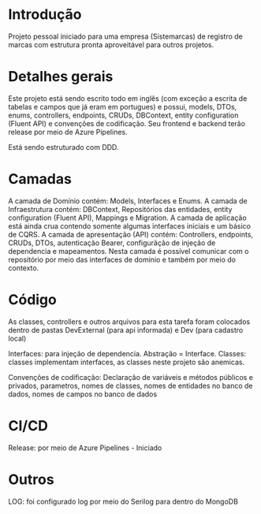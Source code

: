 # Introdução
Projeto pessoal iniciado para uma empresa (Sistemarcas) de registro de marcas com estrutura pronta aproveitável para outros projetos.

# Detalhes gerais
Este projeto está sendo escrito todo em inglês (com exceção a escrita de tabelas e campos que já eram em portugues) 
e possui, models, DTOs, enums, controllers, endpoints, CRUDs, DBContext, entity configuration (Fluent API) e 
convenções de codificação. Seu frontend e backend terão release por meio de Azure Pipelines.

Está sendo estruturado com DDD.

# Camadas
A camada de Domínio contém: Models, Interfaces e Enums.
A camada de Infraestrutura contém: DBContext, Repositórios das entidades, entity configuration (Fluent API), Mappings e Migration.
A camada de aplicação está ainda crua contendo somente algumas interfaces iniciais e um básico de CQRS.
A camada de apresentação (API) contém: Controllers, endpoints, CRUDs, DTOs, autenticação Bearer, configurãção de injeção de dependencia e mapeamentos.
Nesta camada é possível comunicar com o repositório por meio das interfaces de dominio e também por meio do contexto.

# Código
As classes, controllers e outros arquivos para esta tarefa foram colocados dentro de pastas DevExternal (para api informada) e Dev (para cadastro local)

Interfaces: para injeção de dependencia. Abstração = Interface.
Classes: classes implementam interfaces, as classes neste projeto são anemicas.

Convenções de codificação: Declaração de variáveis e métodos públicos e privados, 
	parametros, nomes de classes, nomes de entidades no banco de dados, nomes de campos no banco de dados

# CI/CD
Release: por meio de Azure Pipelines - Iniciado

# Outros
LOG: foi configurado log por meio do Serilog para dentro do MongoDB
